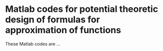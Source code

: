 <H1> Matlab codes for potential theoretic design of formulas for approximation of functions </H1>

These Matlab codes are ...
